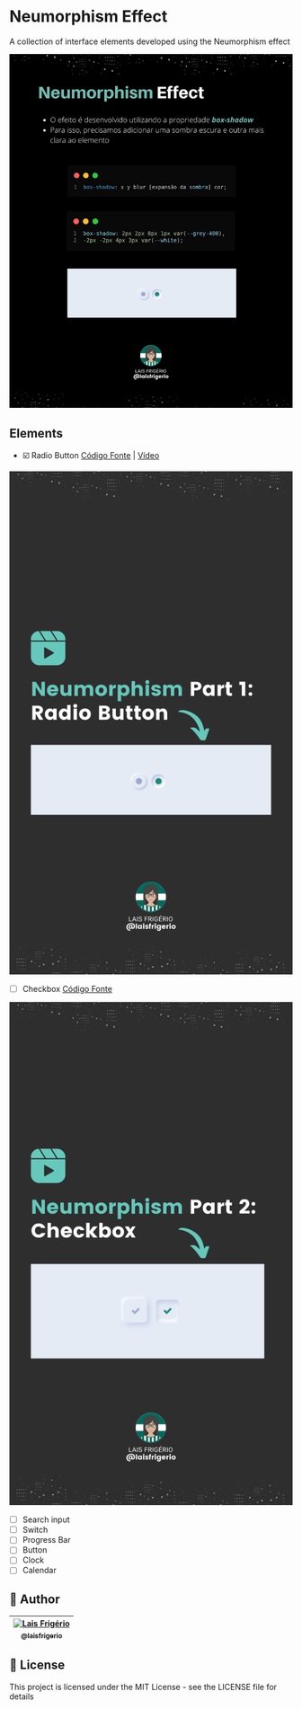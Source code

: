 # Neumorphism Effect

A collection of interface elements developed using the Neumorphism effect

<p align="center">
  <a><img src="./neumorphism-effect.png" alt="Como criar o efeito neumorphism utilizando a propriedade box-shadow" title="Como criar o efeito neumorphism utilizando a propriedade box-shadow"></a>
</p>

## Elements

- ☑️ Radio Button [Código Fonte](./radio-button) | [Vídeo](https://www.instagram.com/reel/Ccf9ZhMFhxa/?utm_source=ig_web_copy_link)

<p align="center">
  <a><img src="./neumorphism-part-1-radio-button.png" alt="Como criar um radio button com o efeito neumorphism" title="Como criar um radio button com o o efeito neumorphism"></a>
</p>

- ☐ Checkbox [Código Fonte](./checkbox)

<p align="center">
  <a><img src="./neumorphism-part-2-checkbox.png" alt="Como criar um checkbox com o efeito neumorphism" title="Como criar um radio button com o o efeito neumorphism"></a>
</p>

- ☐ Search input
- ☐ Switch
- ☐ Progress Bar
- ☐ Button
- ☐ Clock
- ☐ Calendar

## :woman: Author

| [<img src="https://avatars.githubusercontent.com/u/20709086?v=4" width="100px;" alt="Lais Frigério"/><br /><sub><b>@laisfrigerio</b></sub>](https://github.com/laisfrigerio)<br /> |
| :---: |

## 📄 License

This project is licensed under the MIT License - see the LICENSE file for details
